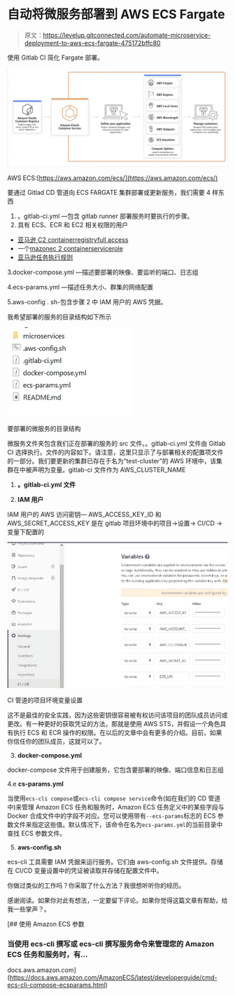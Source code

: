 # 自动将微服务部署到 AWS ECS Fargate

> 原文：<https://levelup.gitconnected.com/automate-microservice-deployment-to-aws-ecs-fargate-475172bffc80>

使用 Gitlab CI 简化 Fargate 部署。

![](img/e9e36ccb18429650f4f30e1a740f7e63.png)

AWS ECS:[https://aws.amazon.com/ecs/](https://aws.amazon.com/ecs/)

要通过 Gitlad CD 管道向 ECS FARGATE 集群部署或更新服务，我们需要 4 样东西

1.  。gitlab-ci.yml —包含 gitlab runner 部署服务时要执行的步骤。
2.  具有 ECS、ECR 和 EC2 相关权限的用户

*   [亚马逊 C2 containerregistryfull access](https://docs.aws.amazon.com/AmazonECR/latest/userguide/ecr_managed_policies.html)
*   一个[mazonec 2 containerservicerole](https://docs.aws.amazon.com/AmazonECS/latest/developerguide/ecs_managed_policies.html)
*   [亚马逊任务执行规则](https://docs.aws.amazon.com/AmazonECS/latest/developerguide/task_execution_IAM_role.html)

3.docker-compose.yml —描述要部署的映像、要监听的端口、日志组

4.ecs-params.yml —描述任务大小、群集的网络配置

5.aws-config . sh-包含步骤 2 中 IAM 用户的 AWS 凭据。

我希望部署的服务的目录结构如下所示

![](img/e263b7631f879b159ecd7c1848f14ab0.png)

要部署的微服务的目录结构

微服务文件夹包含我们正在部署的服务的 src 文件。。gitlab-ci.yml 文件由 Gitlab CI 选择执行。文件的内容如下。请注意，这里只显示了与部署相关的配置项文件的一部分。我们要更新的集群已存在于名为“test-cluster”的 AWS 环境中，该集群在中被声明为变量。gitlab-ci 文件作为 AWS_CLUSTER_NAME

1.  **。gitlab-ci.yml 文件**

2. **IAM 用户**

IAM 用户的 AWS 访问密钥— AWS_ACCESS_KEY_ID 和 AWS_SECRET_ACCESS_KEY 是在 gitlab 项目环境中的项目→设置→ CI/CD →变量下配置的

![](img/516486380c4cac865f5a5beb6cc60d87.png)

CI 管道的项目环境变量设置

这不是最佳的安全实践，因为这些密钥很容易被有权访问该项目的团队成员访问或更改。有一种更好的获取凭证的方法，那就是使用 AWS STS，并假设一个角色具有执行 ECS 和 ECR 操作的权限。在以后的文章中会有更多的介绍。目前，如果你信任你的团队成员，这就可以了。

3. **docker-compose.yml**

docker-compose 文件用于创建服务，它包含要部署的映像、端口信息和日志组

4.e **cs-params.yml**

当使用`ecs-cli compose`或`ecs-cli compose service`命令(如在我们的 CD 管道中)来管理 Amazon ECS 任务和服务时，Amazon ECS 任务定义中的某些字段与 Docker 合成文件中的字段不对应。您可以使用带有`--ecs-params`标志的 ECS 参数文件来指定这些值。默认情况下，该命令在名为`ecs-params.yml`的当前目录中查找 ECS 参数文件。

5. **aws-config.sh**

ecs-cli 工具需要 IAM 凭据来运行服务。它们由 aws-config.sh 文件提供。存储在 CI/CD 变量设置中的凭证被读取并存储在配置文件中。

你做过类似的工作吗？你采取了什么方法？我很想听听你的经历。

感谢阅读。如果你对此有想法，一定要留下评论。如果你觉得这篇文章有帮助，给我一些掌声？。

[](https://docs.aws.amazon.com/AmazonECS/latest/developerguide/cmd-ecs-cli-compose-ecsparams.html) [## 使用 Amazon ECS 参数

### 当使用 ecs-cli 撰写或 ecs-cli 撰写服务命令来管理您的 Amazon ECS 任务和服务时，有…

docs.aws.amazon.com](https://docs.aws.amazon.com/AmazonECS/latest/developerguide/cmd-ecs-cli-compose-ecsparams.html)